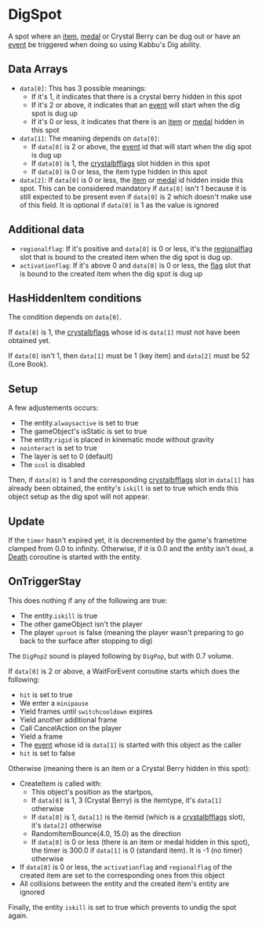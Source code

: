 # DigSpot
A spot where an [item](../../../Enums%20and%20IDs/Items.md), [medal](../../../Enums%20and%20IDs/Medal.md) or Crystal Berry can be dug out or have an [event](../../../Enums%20and%20IDs/Events.md) be triggered when doing so using Kabbu's Dig ability.

## Data Arrays
- `data[0]`: This has 3 possible meanings:
  - If it's 1, it indicates that there is a crystal berry hidden in this spot
  - If it's 2 or above, it indicates that an [event](../../../Enums%20and%20IDs/Events.md) will start when the dig spot is dug up 
  - If it's 0 or less, it indicates that there is an [item](../../../Enums%20and%20IDs/Items.md) or [medal](../../../Enums%20and%20IDs/Medal.md) hidden in this spot
- `data[1]`: The meaning depends on `data[0]`:
  - If `data[0]` is 2 or above, the [event](../../../Enums%20and%20IDs/Events.md) id that will start when the dig spot is dug up
  - If `data[0]` is 1, the [crystalbfflags](../../../Enums%20and%20IDs/crystalbfflags.md) slot hidden in this spot
  - If `data[0]` is 0 or less, the item type hidden in this spot
- `data[2]`: If `data[0]` is 0 or less, the [item](../../../Enums%20and%20IDs/Items.md) or [medal](../../../Enums%20and%20IDs/Medal.md) id hidden inside this spot. This can be considered mandatory if `data[0]` isn't 1 because it is still expected to be present even if `data[0]` is 2 which doesn't make use of this field. It is optional if `data[0]` is 1 as the value is ignored

## Additional data
- `regionalflag`: If it's positive and `data[0]` is 0 or less, it's the [regionalflag](../../../Flags%20arrays/Regionalflags.md) slot that is bound to the created item when the dig spot is dug up.
- `activationflag`: If it's above 0 and `data[0]` is 0 or less, the [flag](../../../Flags%20arrays/flags.md) slot that is bound to the created item when the dig spot is dug up

## HasHiddenItem conditions
The condition depends on `data[0]`.

If `data[0]` is 1, the [crystalbflags](../../Enums%20and%20IDs/crystalbfflags.md) whose id is `data[1]` must not have been obtained yet. 

If `data[0]` isn't 1, then `data[1]` must be 1 (key item) and `data[2]` must be 52 (Lore Book).

## Setup
A few adjustements occurs:
- The entity.`alwaysactive` is set to true
- The gameObject's isStatic is set to true
- The entity.`rigid` is placed in kinematic mode without gravity
- `nointeract` is set to true
- The layer is set to 0 (default)
- The `scol` is disabled

Then, if `data[0]` is 1 and the corresponding [crystalbfflags](../../../Enums%20and%20IDs/crystalbfflags.md) slot in `data[1]` has already been obtained, the entity's `iskill` is set to true which ends this object setup as the dig spot will not appear.

## Update
If the `timer` hasn't expired yet, it is decremented by the game's frametime clamped from 0.0 to infinity. Otherwise, if it is 0.0 and the entity isn't `dead`, a [Death](../../EntityControl/Notable%20methods/Death.md) coroutine is started with the entity.

## OnTriggerStay
This does nothing if any of the following are true:
- The entity.`iskill` is true
- The other gameObject isn't the player
- The player `uproot` is false (meaning the player wasn't preparing to go back to the surface after stopping to dig)

The `DigPop2` sound is played following by `DigPop`, but with 0.7 volume.

If `data[0]` is 2 or above, a WaitForEvent coroutine starts which does the following:
- `hit` is set to true
- We enter a `minipause`
- Yield frames until `switchcooldown` expires
- Yield another additional frame
- Call CancelAction on the player
- Yield a frame
- The [event](../../../Enums%20and%20IDs/Events.md) whose id is `data[1]` is started with this object as the caller
- `hit` is set to false

Otherwise (meaning there is an item or a Crystal Berry hidden in this spot):
- CreateItem is called with:
  - This object's position as the startpos, 
  - If `data[0]` is 1, 3 (Crystal Berry) is the itemtype, it's `data[1]` otherwise
  - If `data[0]` is 1, `data[1]` is the itemid (which is a [crystalbfflags](../../../Enums%20and%20IDs/crystalbfflags.md) slot), it's `data[2]` otherwise
  - RandomItemBounce(4.0, 15.0) as the direction
  - If `data[0]` is 0 or less (there is an item or medal hidden in this spot), the timer is 300.0 if `data[1]` is 0 (standard item). It is -1 (no timer) otherwise
- If `data[0]` is 0 or less, the `activationflag` and `regionalflag` of the created item are set to the corresponding ones from this object
- All collisions between the entity and the created item's entity are ignored

Finally, the entity `iskill` is set to true which prevents to undig the spot again.
